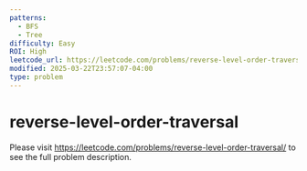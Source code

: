 ```yaml
---
patterns:
  - BFS
  - Tree
difficulty: Easy
ROI: High
leetcode_url: https://leetcode.com/problems/reverse-level-order-traversal/
modified: 2025-03-22T23:57:07-04:00
type: problem
---
```


# reverse-level-order-traversal

Please visit https://leetcode.com/problems/reverse-level-order-traversal/ to see the full problem description.
